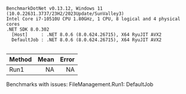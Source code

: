 ```

BenchmarkDotNet v0.13.12, Windows 11 (10.0.22631.3737/23H2/2023Update/SunValley3)
Intel Core i7-10510U CPU 1.80GHz, 1 CPU, 8 logical and 4 physical cores
.NET SDK 8.0.302
  [Host]     : .NET 8.0.6 (8.0.624.26715), X64 RyuJIT AVX2
  DefaultJob : .NET 8.0.6 (8.0.624.26715), X64 RyuJIT AVX2


```
| Method | Mean | Error |
|------- |-----:|------:|
| Run1   |   NA |    NA |

Benchmarks with issues:
  FileManagement.Run1: DefaultJob
